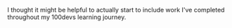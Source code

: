 I thought it might be helpful to actually start to include work I've completed throughout my 100devs learning journey. 
